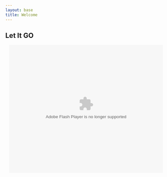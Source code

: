 ```yaml
---
layout: base
title: Welcome
---
```



## Let It GO


    
<div align="center"><embed src="http://player.youku.com/player.php/sid/XNjgxOTI4MjQ4/v.swf" allowFullScreen="true" quality="high" width="480" height="400" align="middle" allowScriptAccess="always" type="application/x-shockwave-flash"></embed></div>
                       
  
 
